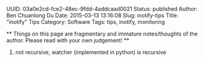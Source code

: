 UUID: 03a0e2cd-fce2-48ec-9fdd-4addcaad0021
Status: published
Author: Ben Chuanlong Du
Date: 2015-03-13 13:16:08
Slug: inotify-tips
Title: "inotify" Tips
Category: Software
Tags: tips, inotify, monitoring

**
Things on this page are fragmentary and immature notes/thoughts of the author. 
Please read with your own judgement!
**
 
1. not recursive, watcher (implemented in python) is recursive 
